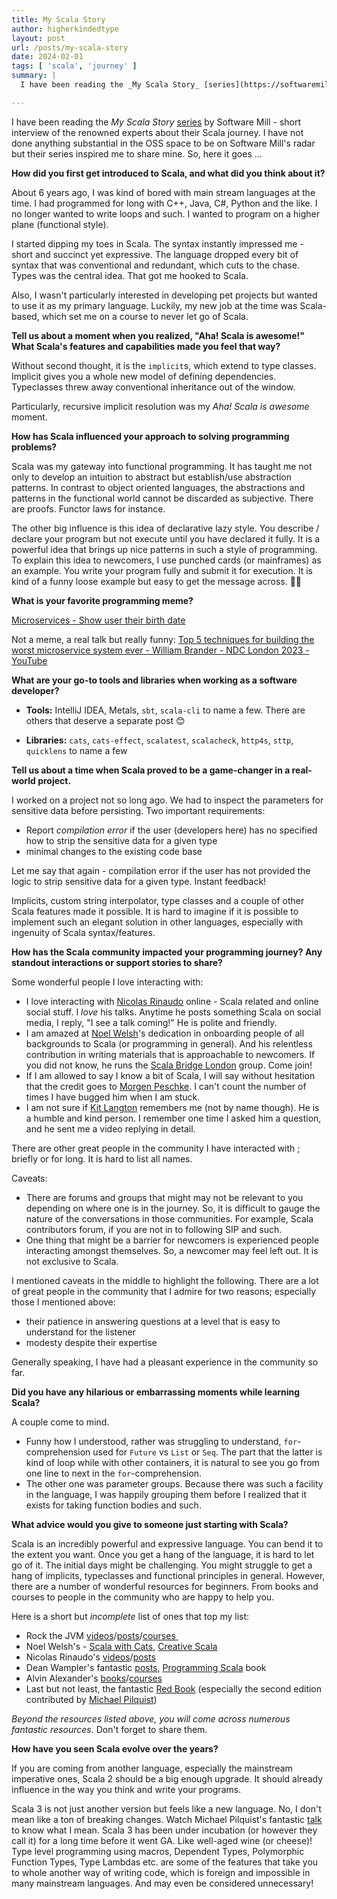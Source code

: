 ```yaml
---
title: My Scala Story
author: higherkindedtype
layout: post
url: /posts/my-scala-story
date: 2024-02-01
tags: [ 'scala', 'journey' ]
summary: |
  I have been reading the _My Scala Story_ [series](https://softwaremill.com/blog/?tag=myscalastory) by Software Mill - short interview of the renowned experts about their Scala journey. I have not done anything substantial in the OSS space to be on Software Mill's radar but their series inspired me to share mine. So, here it goes ...

---
```


I have been reading the _My Scala Story_ [series](https://softwaremill.com/blog/?tag=myscalastory) by Software Mill - short interview of the renowned experts about their Scala journey. I have not done anything substantial in the OSS space to be on Software Mill's radar but their series inspired me to share mine. So, here it goes ...

**How did you first get introduced to Scala, and what did you think about it?**

About 6 years ago, I was kind of bored with main stream languages at the time. I had programmed for long with C++, Java, C#, Python and the like. I no longer wanted to write loops and such. I wanted to program on a higher plane (functional style).

I started dipping my toes in Scala. The syntax instantly impressed me - short and succinct yet expressive. The language dropped every bit of syntax that was conventional and redundant, which cuts to the chase. Types was the central idea. That got me hooked to Scala.

Also, I wasn't particularly interested in developing pet projects but wanted to use it as my primary language. Luckily, my new job at the time was Scala-based, which set me on a course to never let go of Scala.

**Tell us about a moment when you realized, "Aha! Scala is awesome!" What Scala's features and capabilities made you feel that way?**

Without second thought, it is the `implicit`s, which extend to type classes. Implicit gives you a whole new model of defining dependencies. Typeclasses threw away conventional inheritance out of the window.

Particularly, recursive implicit resolution was my _Aha! Scala is awesome_ moment.

**How has Scala influenced your approach to solving programming problems?**

Scala was my gateway into functional programming. It has taught me not only to develop an intuition to abstract but establish/use abstraction patterns. In contrast to object oriented languages, the abstractions and patterns in the functional world cannot be discarded as subjective. There are proofs. Functor laws for instance.

The other big influence is this idea of declarative lazy style. You describe / declare your program but not execute until you have declared it fully. It is a powerful idea that brings up nice patterns in such a style of programming. To explain this idea to newcomers, I use punched cards (or mainframes) as an example. You write your program fully and submit it for execution. It is kind of a funny loose example but easy to get the message across. 🤷‍♂️

**What is your favorite programming meme?**

[Microservices - Show user their birth date](https://www.youtube.com/watch?v=y8OnoxKotPQ)

Not a meme, a real talk but really funny:
[Top 5 techniques for building the worst microservice system ever - William Brander - NDC London 2023 - YouTube](https://youtu.be/88_LUw1Wwe4)

**What are your go-to tools and libraries when working as a software developer?**

- **Tools:** IntelliJ IDEA, Metals, `sbt`, `scala-cli` to name a few. There are others that deserve a separate post 😊

- **Libraries:** `cats`, `cats-effect`, `scalatest`, `scalacheck`, `http4s`, `sttp`, `quicklens` to name a few

**Tell us about a time when Scala proved to be a game-changer in a real-world project.**

I worked on a project not so long ago. We had to inspect the parameters for sensitive data before persisting. Two important requirements:
- Report *compilation error* if the user (developers here) has no specified how to strip the sensitive data for a given type
- minimal changes to the existing code base

Let me say that again - compilation error if the user has not provided the logic to strip sensitive data for a given type. Instant feedback!

Implicits, custom string interpolator, type classes and a couple of other Scala features made it possible. It is hard to imagine if it is possible to implement such an elegant solution in other languages, especially with ingenuity of Scala syntax/features.

**How has the Scala community impacted your programming journey? Any standout interactions or support stories to share?**

Some wonderful people I love interacting with:

- I love interacting with [Nicolas Rinaudo](https://nrinaudo.github.io) online - Scala related and online social stuff. I *love* his talks. Anytime he posts something Scala on social media, I reply, "I see a talk coming!" He is polite and friendly.
- I am amazed at [Noel Welsh](https://noelwelsh.com/)'s dedication in onboarding people of all backgrounds to Scala (or programming in general). And his relentless contribution in writing materials that is approachable to newcomers. If you did not know, he runs the [Scala Bridge London](https://www.scalabridgelondon.org/) group. Come join!
- If I am allowed to say I know a bit of Scala, I will say without hesitation that the credit goes to [Morgen Peschke](https://github.com/morgen-peschke). I can't count the number of times I have bugged him when I am stuck.
- I am not sure if [Kit Langton](https://www.kitlangton.com/) remembers me (not by name though). He is a humble and kind person. I remember one time I asked him a question, and he sent me a video replying in detail.

There are other great people in the community I have interacted with ; briefly or for long. It is hard to list all names.

Caveats:

- There are forums and groups that might may not be relevant to you depending on where one is in the journey. So, it is difficult to gauge the nature of the conversations in those communities. For example, Scala contributors forum, if you are not in to following SIP and such.
- One thing that might be a barrier for newcomers is experienced people interacting amongst themselves. So, a newcomer may feel left out. It is not exclusive to Scala.

I mentioned caveats in the middle to highlight the following. There are a lot of great people in the community that I admire for two reasons; especially those I mentioned above:

- their patience in answering questions at a level that is easy to understand for the listener
- modesty despite their expertise

Generally speaking, I have had a pleasant experience in the community so far.

**Did you have any hilarious or embarrassing moments while learning Scala?**

A couple come to mind.
- Funny how I understood, rather was struggling to understand, `for`-comprehension used for `Future` vs `List` or `Seq`.  The part that the latter is kind of loop while with other containers, it is natural to see you go from one line to next in the `for`-comprehension.
- The other one was parameter groups. Because there was such a facility in the language, I was happily grouping them before I realized that it exists for taking function bodies and such.

**What advice would you give to someone just starting with Scala?**

Scala is an incredibly powerful and expressive language. You can bend it to the extent you want. Once you get a hang of the language, it is hard to let go of it. The initial days might be challenging. You might struggle to get a hang of implicits, typeclasses and functional principles in general. However, there are a number of wonderful resources for beginners. From books and courses to people in the community who are happy to help you.

Here is a short but *incomplete* list of ones that top my list:

- Rock the JVM [videos](https://youtube.com/rockthejvm)/[posts](https://blog.rockthejvm.com/)/[courses ](https://rockthejvm.com)
- Noel Welsh's - [Scala with Cats](https://www.scalawithcats.com), [Creative Scala](https://creativescala.org)
- Nicolas Rinaudo's [videos](https://www.youtube.com/results?search_query=nicolas+rinaudo+scala)/[posts](https://nrinaudo.github.io/articles.html)
- Dean Wampler's fantastic [posts](https://medium.com/scala-3), [Programming Scala](https://www.oreilly.com/library/view/programming-scala-3rd/9781492077886/) book
- Alvin Alexander's [books](https://alvinalexander.com/alvin-alexander-books/)/[courses](https://alvinalexander.com/video-course/intro-scala-3/introduction)
- Last but not least, the fantastic [Red Book](https://www.manning.com/books/functional-programming-in-scala-second-edition) (especially the second edition contributed by [Michael Pilquist](https://mpilquist.github.io/about/))

*Beyond the resources listed above, you will come across numerous fantastic resources.* Don't forget to share them.

**How have you seen Scala evolve over the years?**

If you are coming from another language, especially the mainstream imperative ones, Scala 2 should be a big enough upgrade. It should already influence in the way you think and write your programs.

Scala 3 is not just another version but feels like a new language. No, I don't mean like a ton of breaking changes. Watch Michael Pilquist's fantastic [talk](https://www.youtube.com/watch?v=Ljw87JbzdMA) to know what I mean. Scala 3 has been under incubation (or however they call it) for a long time before it went GA. Like well-aged wine (or cheese)! Type level programming using macros, Dependent Types, Polymorphic Function Types, Type Lambdas etc. are some of the features that take you to whole another way of writing code, which is foreign and impossible in many mainstream languages. And may even be considered unnecessary!


[^1]: His wonderful Scala macros site is currently down.
